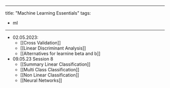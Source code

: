 
---
title: "Machine Learning Essentials"
tags:
- ml
---

- 02.05.2023:
	- [[Cross Validation]]
	- [[Linear Discriminant Analysis]]
	- [[Alternatives for learnine beta and b]]
- 09.05.23 Session 8
	- [[Summary Linear Classification]]
	- [[Multi Class Classification]]
	- [[Non Linear Classification]]
	- [[Neural Networks]]



